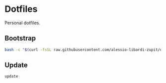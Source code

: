 # Dotfiles 

Personal dotfiles.

## Bootstrap

```bash
bash -c "$(curl -fsSL raw.githubusercontent.com/alessio-libardi-zupit/dotfiles/main/bin/bootstrap.sh)"
```

## Update
    
```bash
update
```